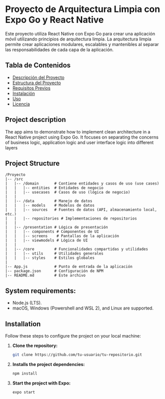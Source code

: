 # Proyecto de Arquitectura Limpia con Expo Go y React Native

Este proyecto utiliza React Native con Expo Go para crear una aplicación móvil utilizando principios de arquitectura limpia. La arquitectura limpia permite crear aplicaciones modulares, escalables y mantenibles al separar las responsabilidades de cada capa de la aplicación.

## Tabla de Contenidos

- [Descripción del Proyecto](#descripción-del-proyecto)
- [Estructura del Proyecto](#estructura-del-proyecto)
- [Requisitos Previos](#requisitos-previos)
- [Instalación](#instalación)
- [Uso](#uso)
- [Licencia](#licencia)

## Project description

The app aims to demonstrate how to implement clean architecture in a React Native project using Expo Go. It focuses on separating the concerns of business logic, application logic and user interface logic into different layers

## Project Structure

```plaintext
/Proyecto
|-- /src
|   |-- /domain       # Contiene entidades y casos de uso (use cases)
|   |   |-- entities  # Entidades de negocio
|   |   |-- usecases  # Casos de uso (lógica de negocio)
|   |
|   |-- /data         # Manejo de datos
|   |   |-- models    # Modelos de datos
|   |   |-- sources   # Fuentes de datos (API, almacenamiento local, etc.)
|   |   |-- repositories # Implementaciones de repositorios
|   |
|   |-- /presentation # Lógica de presentación
|   |   |-- components # Componentes de UI
|   |   |-- screens    # Pantallas de la aplicación
|   |   |-- viewmodels # Lógica de UI
|   |
|   |-- /core         # Funcionalidades compartidas y utilidades
|   |   |-- utils     # Utilidades generales
|   |   |-- styles    # Estilos globales
|
|-- App.js            # Punto de entrada de la aplicación
|-- package.json      # Configuración de NPM
|-- README.md         # Este archivo

```

 ## System requirements:

- Node.js (LTS).
- macOS, Windows (Powershell and WSL 2), and Linux are supported.

 ## Installation

Follow these steps to configure the project on your local machine:

1. **Clone the repository:**

   ```bash
   git clone https://github.com/tu-usuario/tu-repositorio.git

2. **Installs the project dependencies:**
   
   ```bash
   npm install
4. **Start the project with Expo:**

   ```bash
   expo start
